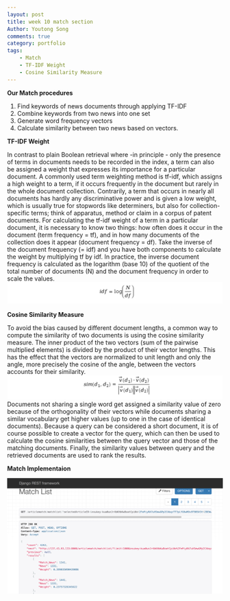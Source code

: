 ```yaml
---
layout: post
title: week 10 match section 
Author: Youtong Song
comments: true
category: portfolio
tags:
    - Match 
    - TF-IDF Weight
    - Cosine Similarity Measure
---
```


**Our Match procedures**

1. Find keywords of news documents through applying TF-IDF
2. Combine keywords from two news into one set
3. Generate word frequency vectors
4. Calculate similarity between two news based on vectors.


**TF-IDF Weight**

In contrast to plain Boolean retrieval where -in principle - only the presence of terms in documents needs to be recorded in the index,
a term can also be assigned a weight that expresses its importance for a particular document. A commonly used term weighting method is 
tf-idf, which assigns a high weight to a term, if it occurs frequently in the document but rarely in the whole document collection. 
Contrarily, a term that occurs in nearly all documents has hardly any discriminative power and is given a low weight, which is usually true for 
stopwords like determiners, but also for collection-specific terms; think of apparatus, method or claim in a corpus of patent documents. 
For calculating the tf-idf weight of a term in a particular document, it is necessary to know two things: how often does it occur in the 
document (term frequency = tf), and in how many documents of the collection does it appear (document frequency = df). Take the inverse of 
the document frequency (= idf) and you have both components to calculate the weight by multiplying tf by idf. In practice, the inverse 
document frequency is calculated as the logarithm (base 10) of the quotient of the total number of documents (N) and the document frequency in order 
to scale the values.
<img src="/assets/tf-idf.png" width="700px" /> 


**Cosine Similarity Measure**

To avoid the bias caused by different document lengths, a common way to compute the similarity of two documents is using the cosine 
similarity measure. The inner product of the two vectors (sum of the pairwise multiplied elements) is divided by the product of their 
vector lengths. This has the effect that the vectors are normalized to unit length and only the angle, more precisely the cosine of the 
angle, between the vectors accounts for their similarity.
<img src="/assets/cosine.png" width="700px" /> 
Documents not sharing a single word get assigned a similarity value of zero because of the orthogonality of their vectors while documents 
sharing a similar vocabulary get higher values (up to one in the case of identical documents). Because a query can be considered a short
document, it is of course possible to create a vector for the query, which can then be used to calculate the cosine similarities between
the query vector and those of the matching documents. Finally, the similarity values between query and the retrieved documents are used 
to rank the results.


**Match Implementaion**

<img src="/assets/week10.png" width="700px" /> 

